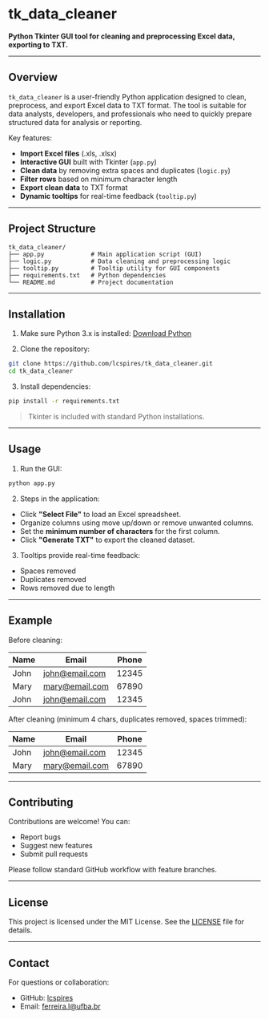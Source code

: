 # tk\_data\_cleaner

**Python Tkinter GUI tool for cleaning and preprocessing Excel data, exporting to TXT.**

---

## Overview

`tk_data_cleaner` is a user-friendly Python application designed to clean, preprocess, and export Excel data to TXT format. The tool is suitable for data analysts, developers, and professionals who need to quickly prepare structured data for analysis or reporting.

Key features:

- **Import Excel files** (.xls, .xlsx)
- **Interactive GUI** built with Tkinter (`app.py`)
- **Clean data** by removing extra spaces and duplicates (`logic.py`)
- **Filter rows** based on minimum character length
- **Export clean data** to TXT format
- **Dynamic tooltips** for real-time feedback (`tooltip.py`)

---

## Project Structure

```
tk_data_cleaner/
├── app.py             # Main application script (GUI)
├── logic.py           # Data cleaning and preprocessing logic
├── tooltip.py         # Tooltip utility for GUI components
├── requirements.txt   # Python dependencies
└── README.md          # Project documentation
```

---

## Installation

1. Make sure Python 3.x is installed: [Download Python](https://www.python.org/downloads/)

2. Clone the repository:

```bash
git clone https://github.com/lcspires/tk_data_cleaner.git
cd tk_data_cleaner
```

3. Install dependencies:

```bash
pip install -r requirements.txt
```

> Tkinter is included with standard Python installations.

---

## Usage

1. Run the GUI:

```bash
python app.py
```

2. Steps in the application:

- Click **"Select File"** to load an Excel spreadsheet.
- Organize columns using move up/down or remove unwanted columns.
- Set the **minimum number of characters** for the first column.
- Click **"Generate TXT"** to export the cleaned dataset.

3. Tooltips provide real-time feedback:

- Spaces removed
- Duplicates removed
- Rows removed due to length

---

## Example

Before cleaning:

| Name | Email                                    | Phone |
| ---- | ---------------------------------------- | ----- |
| John | [john@email.com](mailto\:john@email.com) | 12345 |
| Mary | [mary@email.com](mailto\:mary@email.com) | 67890 |
| John | [john@email.com](mailto\:john@email.com) | 12345 |

After cleaning (minimum 4 chars, duplicates removed, spaces trimmed):

| Name | Email                                    | Phone |
| ---- | ---------------------------------------- | ----- |
| John | [john@email.com](mailto\:john@email.com) | 12345 |
| Mary | [mary@email.com](mailto\:mary@email.com) | 67890 |

---

## Contributing

Contributions are welcome! You can:

- Report bugs
- Suggest new features
- Submit pull requests

Please follow standard GitHub workflow with feature branches.

---

## License

This project is licensed under the MIT License. See the [LICENSE](LICENSE) file for details.

---

## Contact

For questions or collaboration:

- GitHub: [lcspires](https://github.com/lcspires)
- Email: [ferreira.l@ufba.br](mailto\:ferreira.l@ufba.br)

